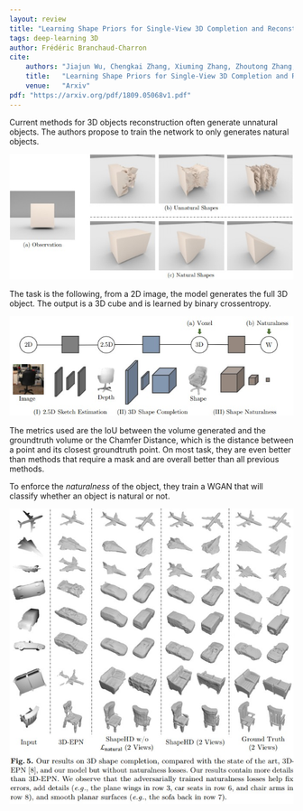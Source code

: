 ```yaml
---
layout: review
title: "Learning Shape Priors for Single-View 3D Completion and Reconstruction"
tags: deep-learning 3D
author: Frédéric Branchaud-Charron
cite:
    authors: "Jiajun Wu, Chengkai Zhang, Xiuming Zhang, Zhoutong Zhang, William T. Freeman, Joshua B. Tenenbaum"
    title:   "Learning Shape Priors for Single-View 3D Completion and Reconstruction"
    venue:   "Arxiv"
pdf: "https://arxiv.org/pdf/1809.05068v1.pdf"
---
```


Current methods for 3D objects reconstruction often generate unnatural objects. The authors propose to train the network to only generates natural objects.

![](/article/images/3d-completion/fig2.jpg)

The task is the following, from a 2D image, the model generates the full 3D object. The output is a 3D cube and is learned by binary crossentropy.

![](/article/images/3d-completion/fig3.jpg)

The metrics used are the IoU between the volume generated and the groundtruth volume or the Chamfer Distance, which is the distance between a point and its closest groundtruth point. On most task, they are even better than methods that require a mask and are overall better than all previous methods.

To enforce the *naturalness* of the object, they train a WGAN that will classify whether an object is natural or not.

![](/article/images/3d-completion/fig5.jpg)
